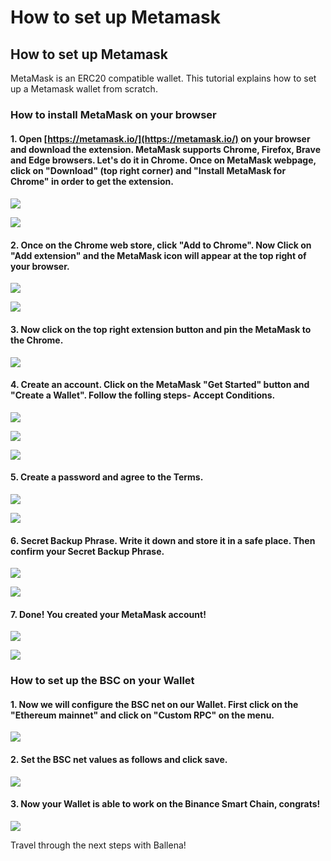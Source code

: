 # How to set up Metamask

## How to set up Metamask

MetaMask is an ERC20 compatible wallet. This tutorial explains how to set up a Metamask wallet from scratch.

### How to install MetaMask on your browser <a id="how-to-install-MetaMask-on-your-browser"></a>

#### 1. Open [https://metamask.io/](https://metamask.io/) on your browser and download the extension. MetaMask supports Chrome, Firefox, Brave and Edge browsers. Let's do it in Chrome. Once on MetaMask webpage, click on "Download" \(top right corner\) and  "Install MetaMask for Chrome" in order to get the extension.

#### 

![](https://user-images.githubusercontent.com/79335891/108597302-b12a0680-7388-11eb-9231-de6cea038883.png)

![](https://user-images.githubusercontent.com/79335891/108597303-b1c29d00-7388-11eb-9d6b-b0dd2ca6e8ed.png)

#### 

#### 2. Once on the Chrome web store, click "Add to Chrome". Now Click on "Add extension" and the MetaMask icon will appear at the top right of your browser.

 

![](https://user-images.githubusercontent.com/79335891/108597304-b1c29d00-7388-11eb-848c-19b439507156.png)

![](https://user-images.githubusercontent.com/79335891/108597305-b25b3380-7388-11eb-9f6c-142ac6bbdd06.png)

#### 

#### 3. Now click on the top right extension button and pin the MetaMask to the Chrome.



![](https://user-images.githubusercontent.com/79335891/108597306-b2f3ca00-7388-11eb-91db-8b109454d676.png)

#### 

#### 4. Create an account. Click on the MetaMask "Get Started" button and "Create a Wallet". Follow the folling steps- Accept Conditions.



  

![](https://user-images.githubusercontent.com/79335891/108597307-b38c6080-7388-11eb-81d3-5ee6b7683c43.png)

![](https://user-images.githubusercontent.com/79335891/108597308-b38c6080-7388-11eb-8336-4f37ef7b3373.png)

![](https://user-images.githubusercontent.com/79335891/108597309-b38c6080-7388-11eb-8650-23b91f521607.png)

#### 

#### 5. Create a password and agree to the Terms.

 

![](https://user-images.githubusercontent.com/79335891/108597310-b424f700-7388-11eb-91b5-3dd1aa7b7f2d.png)

![](https://user-images.githubusercontent.com/79335891/108597311-b424f700-7388-11eb-8914-3486c49c9969.png)

#### 

#### 6. Secret Backup Phrase. Write it down and store it in a safe place. Then confirm your Secret Backup Phrase.

 

![](https://user-images.githubusercontent.com/79335891/108597312-b424f700-7388-11eb-87f6-a2a026b295e5.png)

![](https://user-images.githubusercontent.com/79335891/108597314-b4bd8d80-7388-11eb-913b-1c4f2b9bc6af.png)

#### 

#### 7. Done! You created your MetaMask account!

 

![](https://user-images.githubusercontent.com/79335891/108597315-b4bd8d80-7388-11eb-8c85-5074f7ce79e3.png)

![](https://user-images.githubusercontent.com/79335891/108597316-b5562400-7388-11eb-9751-fbf9b7b8cfe3.png)

###  <a id="how-to-set-up-the-BSC-on-your-Wallet"></a>

### How to set up the BSC on your Wallet <a id="how-to-set-up-the-BSC-on-your-Wallet"></a>

#### 1. Now we will configure the BSC net on our Wallet. First click on the "Ethereum mainnet" and click on "Custom RPC" on the menu.



![](https://user-images.githubusercontent.com/79335891/108597780-1b43ab00-738b-11eb-8b8f-abf7481ad127.png)

#### 

#### 2. Set the BSC net values as follows and click save.



![](https://user-images.githubusercontent.com/79335891/108597783-1c74d800-738b-11eb-973f-9a89f22fe0ae.png)

#### 

#### 3. Now your Wallet is able to work on the Binance Smart Chain, congrats!



![](https://user-images.githubusercontent.com/79335891/108597785-1c74d800-738b-11eb-9e21-c3db4fcdcaad.png)

Travel through the next steps with Ballena!

